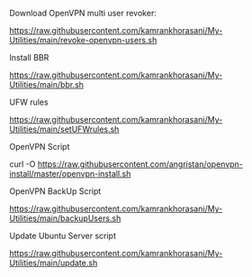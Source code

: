 Download OpenVPN multi user revoker:

https://raw.githubusercontent.com/kamrankhorasani/My-Utilities/main/revoke-openvpn-users.sh

Install BBR

https://raw.githubusercontent.com/kamrankhorasani/My-Utilities/main/bbr.sh

UFW rules

https://raw.githubusercontent.com/kamrankhorasani/My-Utilities/main/setUFWrules.sh

OpenVPN Script

curl -O https://raw.githubusercontent.com/angristan/openvpn-install/master/openvpn-install.sh

OpenVPN BackUp Script

https://raw.githubusercontent.com/kamrankhorasani/My-Utilities/main/backupUsers.sh

Update Ubuntu Server script

https://raw.githubusercontent.com/kamrankhorasani/My-Utilities/main/update.sh
